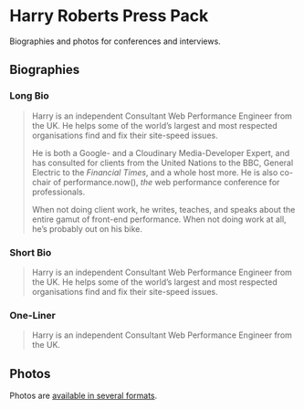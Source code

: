 # Harry Roberts Press Pack

Biographies and photos for conferences and interviews.

## Biographies

### Long Bio

> Harry is an independent Consultant Web Performance Engineer from the UK. He
> helps some of the world’s largest and most respected organisations find and
> fix their site-speed issues.
>
> He is both a Google- and a Cloudinary Media-Developer Expert, and has
> consulted for clients from the United Nations to the BBC, General Electric to
> the _Financial Times_, and a whole host more. He is also co-chair of
> performance.now(), _the_ web performance conference for professionals.
>
> When not doing client work, he writes, teaches, and speaks about the entire
> gamut of front-end performance. When not doing work at all, he’s probably out
> on his bike.

### Short Bio

> Harry is an independent Consultant Web Performance Engineer from the UK. He
> helps some of the world’s largest and most respected organisations find and
> fix their site-speed issues.

### One-Liner

> Harry is an independent Consultant Web Performance Engineer from the UK.

## Photos

Photos are [available in several formats](https://github.com/csswizardry/press/tree/master/files#readme).
